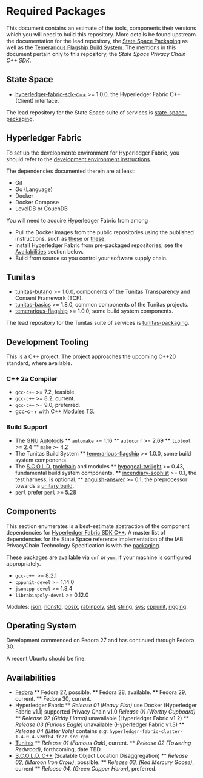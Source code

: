# Required Packages

This document contains an estimate of the tools, components their versions which you will need to build this repository.  More details be found upstream the documentation for the lead repository, the [State Space Packaging](https://github.com/yahoo/state-space-packaging/blob/master/PACKAGES.md) as well as the [Temerarious Flagship Build System](https://github.com/yahoo/temerarious-flagship/blob/master/README.md).  The mentions in this document pertain only to this repository, the _State Space Privacy Chain C++ SDK_.

## State Space

* [hyperledger-fabric-sdk-c++](https://github.com/yahoo/hyperledger-fabric-sdk-c++) >= 1.0.0, the Hyperledger Fabric C++ (Client) interface.

The lead repository for the State Space suite of services is [state-space-packaging](https://github.com/yahoo/state-space-packaging).

## Hyperledger Fabric

To set up the developmente environment for Hyperledger Fabric, you should refer to the [development environment instructions](https://hyperledger-fabric.readthedocs.io/en/release-1.4/dev-setup/devenv.html).

The dependencies documented therein are at least:
* Git
* Go  (Language)
* Docker
* Docker Compose
* LevelDB or CouchDB

You will need to acquire Hyperledger Fabric from among
* Pull the Docker images from the public repositories using the published instructions, such as [these](https://hyperledger-fabric.readthedocs.io/en/release-1.4/getting_started.html) or [these](https://openblockchain.readthedocs.io/en/latest/Setup/Network-setup).
* Install Hyperledger Fabric from pre-packaged repositories; see the [Availabilities](#availabilities) section below.
* Build from source so you control your software supply chain.

## Tunitas

* [tunitas-butano](https://github.com/yahoo/tunitas-butano) >= 1.0.0, components of the Tunitas Transparency and Consent Framework (TCF).
* [tunitas-basics](https://github.com/yahoo/tunitas-basics) >= 1.8.0, common components of the Tunitas projects.
* [temerarious-flagship](https://github.com/yahoo/temerarious-flagship) >= 1.0.0, some build system components.

The lead repository for the Tunitas suite of services is [tunitas-packaging](https://github.com/yahoo/tunmitas-packaging).

## Development Tooling

This is a C++ project.  The project approaches the upcoming C++20 standard, where available.

### C++ 2a Compiler
* `gcc-c++` >= 7.2, feasible.
* `gcc-c++` >= 8.2, current.
* `gcc-c++` >= 9.0, preferred.
* gcc-c++ with [C++ Modules TS](https://gcc.gnu.org/wiki/cxx-modules).

### Build Support
* The [GNU Autotools](https://www.gnu.org/software/automake/manual/html_node/index.html#Top)
** `automake` >= 1.16
** `autoconf` >= 2.69
** `libtool` >= 2.4
** `make` >- 4.2
* The Tunitas Build System
** [temerarious-flagship](https://github.com/yahoo/temerarious-flagship) >= 1.0.0, some build system components
* The [S.C.O.L.D.](https://www.scold-lang.org) [toolchain](https://git.scold-lang.org/core) and modules
** [hypogeal-twilight](https://git.scold-lang.org/core/hypogeal-twilight) >= 0.43, fundamental build system components.
** [incendiary-sophist](https://git.scold-lang.org/core/incendiary-sophist) >= 0.1, the test harness, is optional.
** [anguish-answer](https://git.scold-lang.org/core/anguish-answer) >= 0.1, the preprocessor towards a [unitary build](https://mesonbuild.com/Unity-builds.html).
* `perl` prefer `perl` >= 5.28

##  Components

This section enumerates is a best-estimate abstraction of the component dependencies for [Hyperledger Fabric SDK C++](https://github.com/yahoo/hyperoledger-fabric-sdk-c++).  A master list of dependencies for the State Space reference implementation of the IAB PrivacyChain Technology Specification is with the [packaging](https://github.com/yahoo/state-space-packaging/blob/master/PACKAGES.md).

These packages are available via `dnf` or `yum`, if your machine is configured appropriately.

* `gcc-c++ `>= 8.2.1
* `cppunit-devel` >= 1.14.0
* `jsoncpp-devel` >= 1.8.4
* `librabinpoly-devel` >= 0.12.0

Modules: [json](https://git.scold-lang.org/modules/json), [nonstd](https://git.scold-lang.org/modules/nonstd), [posix](https://git.scold-lang.org/modules/posix), [rabinpoly](https://git.scold-lang.org/modules/rabinpoly), [std](https://git.scold-lang.org/modules/std), [string](https://git.scold-lang.org/modules/string), [sys](https://git.scold-lang.org/modules/sys); [cppunit](https://git.scold-lang.org/modules/cppunit), [rigging](https://git.scold-lang.org/modules/rigging).

## Operating System

Development commenced on Fedora 27 and has continued through Fedora 30.

A recent Ubuntu should be fine.

## Availabilities

* [Fedora](https://getfedora.com)
** Fedora 27, possible.
** Fedora 28, available.
** Fedora 29, current.
** Fedora 30, current.
* Hyperledger Fabric
** <em>Release 01 (Heavy Fish)</em> use Docker (Hyperledger Fabric v1.1) supported Privacy Chain v1.0 <em>Release 01 (Worthy Cupboard)</em>
** <em>Release 02 (Giddy Llama)</em> unavailable (Hyperledger Fabric v1.2)
** <em>Release 03 (Furious Eagle)</em> unavailable (Hyperledger Fabric v1.3)
** <em>Release 04 (Bitter Vole)</em> contains <em>e.g.</em> `hyperledger-fabric-cluster-1.4.0-4.vzmf04.fc27.src.rpm`
* [Tunitas](https://github.com/yahoo/tunitas-packaging/blob/master/README.md)
** <em>Release 01 (Famous Oak)</em>, current.
** <em>Release 02 (Towering Redwood)</em>, forthcoming, date TBD.
* [S.C.O.L.D. C++](https://www.scold-lang.org) (Scalable Object Location Disaggregation)
** <em>Release 02, (Maroon Iron Crow)</em>, possible.
** <em>Release 03, (Red Mercury Goose)</em>, current
** <em>Release 04, (Green Copper Heron)</em>, preferred.
